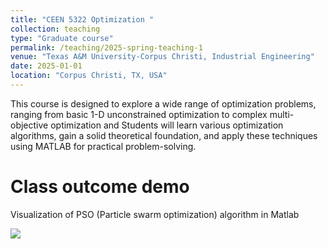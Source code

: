 ```yaml
---
title: "CEEN 5322 Optimization "
collection: teaching
type: "Graduate course"
permalink: /teaching/2025-spring-teaching-1
venue: "Texas A&M University-Corpus Christi, Industrial Engineering"
date: 2025-01-01
location: "Corpus Christi, TX, USA"
---
```


This course is designed to explore a wide range of optimization
problems, ranging from basic 1-D unconstrained optimization to complex multi-objective
optimization and Students will learn various optimization algorithms, gain a solid theoretical
foundation, and apply these techniques using MATLAB for practical problem-solving.

Class outcome demo
======
Visualization of PSO (Particle swarm optimization) algorithm in Matlab

<img src='{{ site.baseurl }}/assets/images/PSO_3D_animation.gif'>
